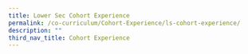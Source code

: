 ```yaml
---
title: Lower Sec Cohort Experience
permalink: /co-curriculum/Cohort-Experience/ls-cohort-experience/
description: ""
third_nav_title: Cohort Experience
---
```

